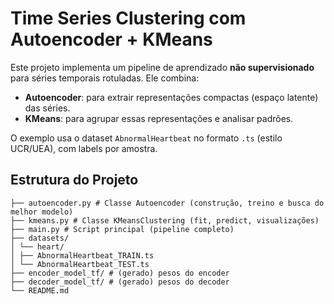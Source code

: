 # Time Series Clustering com Autoencoder + KMeans

Este projeto implementa um pipeline de aprendizado **não supervisionado** para séries temporais rotuladas. Ele combina:

- **Autoencoder**: para extrair representações compactas (espaço latente) das séries.
- **KMeans**: para agrupar essas representações e analisar padrões.

O exemplo usa o dataset `AbnormalHeartbeat` no formato `.ts` (estilo UCR/UEA), com labels por amostra.


## Estrutura do Projeto

```
├── autoencoder.py # Classe Autoencoder (construção, treino e busca do melhor modelo)
├── kmeans.py # Classe KMeansClustering (fit, predict, visualizações)
├── main.py # Script principal (pipeline completo)
├── datasets/
│ └── heart/
│ ├── AbnormalHeartbeat_TRAIN.ts
│ └── AbnormalHeartbeat_TEST.ts
├── encoder_model_tf/ # (gerado) pesos do encoder
├── decoder_model_tf/ # (gerado) pesos do decoder
└── README.md
```
